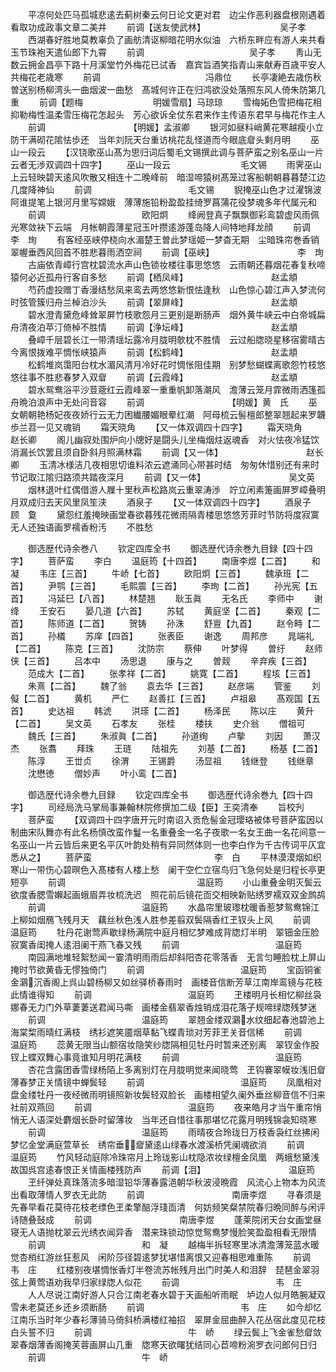 <!-- { "loadSidebar": true } -->
　　平凉何处匹马孤城悲逺去蓟树秦云何日论文更对君　边尘作恶利器盘根刚遇着看取功成政事文章二美并
　　前调【送友使武林】　　　　　　　　　吴子孝
　　西湖春好胜地莫教辜负了画舫清讴柳暗花明水似油　六桥东畔应有游人来共看玉节珠袍天遣仙郎下九霄
　　前调　　　　　　　　　　　　吴子孝
　　靑山无数云拥金昌亭下路十月溪堂竹外梅花已试香　嘉宾旨酒笑指青山来献寿百歳平安人共梅花老歳寒
　　前调　　　　　　　　　　　　冯鼎位
　　长亭凄絶去歳伤秋曽送别杨柳湾头一曲烟波一曲愁　髙城何许正在归鸿欲没处落照东风人倚朱防第几重
　　前调【题梅　　　　　　　　明媛雪扇】马琼琼
　　雪梅妬色雪把梅花相抑勒梅性温柔雪压梅花怎起头　芳心欲诉全仗东君来作主传语东君早与梅花作主人
　　前调　　　　　　　　　　【明媛】孟淑卿
　　银河如昼料峭黄花寒越瘦小立防干满砌花隂怯歩还　当年刘阮天台重访桃花乱怪道而今眼底睂头剩月明
　　巫山一段云
　　【汉铙歌巫山髙为思归词后蜀毛文锡撰此调与菩萨蛮之别名巫山一片云者无渉双调四十四字】
　　巫山一段云　　　　　　　　毛文锡
　　雨霁巫山上云轻映碧天逺风吹散又相连十二晚峰前　暗湿啼猿树髙笼过客船朝朝暮暮楚江边几度降神仙
　　前调　　　　　　　　　　　毛文锡
　　貎掩巫山色才过濯锦波阿谁提笔上银河月里写嫦娥　薄薄施铅粉盈盈挂绮罗菖蒲花役梦魂多年代属元和
　　前调　　　　　　　　　　　欧阳炯
　　绛阙登真子飘飘御彩鸾碧虚风雨佩光寒敛袂下云端　月帐朝霞薄星冠玉叶攒逺游蓬岛降人间特地拜龙顔
　　前调　　　　　　　　　　　李　珣
　　有客经巫峡停桡向水湄楚王曽此梦瑶姬一梦杳无期　尘暗珠帘巻香销翠幄垂西风回首不胜悲暮雨洒空祠
　　前调【巫峡】　　　　　　　　　　李　珣
　　古庙依青嶂行宫枕碧流水声山色锁妆楼往事思悠悠　云雨朝还暮烟花春复秋啼猿何必近孤舟行客自多愁
　　前调【栖凤峰】　　　　　　　　　　赵孟頫
　　芍药虚投赠丁香漫结愁凤来鸾去两悠悠新恨怯逢秋　山色惊心碧江声入梦流何时弦管簇归舟兰棹泊沙头
　　前调【翠屏峰】　　　　　　　　　　赵孟頫
　　碧水澄青黛危峰耸翠屏竹枝歌怨月三更别是断肠声　烟外黄牛峡云中白帝城扁舟清夜泊苹汀倚棹不胜情
　　前调【浄坛峰】　　　　　　　　　　赵孟頫
　　叠嶂千层碧长江一带清瑶坛露冷月胧明欹枕不胜情　云过船牎晓星移宿雾晴古今离恨拨难平惆怅峡猿声
　　前调【松鹤峰】　　　　　　　　　　赵孟頫
　　松鹤堆岚霭阳台枕水湄风清月冷好花时惆怅阻佳期　别梦愁蝴蝶离歌怨竹枝悠悠往事不胜悲春梦入双睂
　　前调【云霞峰】　　　　　　　　　　赵孟頫
　　碧水鸳鸯浴平沙荳蔲红云霞峰翠一重重帆卸落潮风　澹薄云笼月霏微雨洒篷孤舟晩泊浪声中无处问音容
　　前调　　　　　　　　　　【明媛】黄　氏
　　巫女朝朝艳杨妃夜夜娇行云无力困纎腰媚眼晕红潮　阿母梳云髻檀郎整翠翘起来罗韤歩兰苕一见又魂销
　　霜天晓角
　　【又一体双调四十四字】
　　霜天晓角　　　　　　　　　　赵长卿
　　阁儿幽寂处围炉向小牕好是闘头儿坐梅烟炷返魂香　对火怯夜冷猛饮消漏长饮罢且须自卧斜月照满林霜
　　前调【又一体】　　　　　　　　　　赵长卿
　　玉清冰様洁几夜相思切谁料浓云遮涌同心带甚时结　匆匆休惜别还有来时节记取江隂归路须共踏夜深月
　　前调【又一体】　　　　　　　　　　吴文英
　　烟林退叶红偶借游人屧十里秋声松路岚云重翠涛渉　竚立闲素箑画屏罗嶂叠明月双成归去天风里凤笙浃
　　酒泉子
　　【又一体双调四十四字】
　　酒泉子　　　　　　　　　　　顾　敻
　　黛怨红羞掩映画堂春欲暮残花微雨隔青楼思悠悠芳菲时节防将度寂寞无人还独语画罗襦香粉汚
　　不胜愁

　　御选歴代诗余巻八
　　钦定四库全书
　　御选歴代诗余巻九目録【四十四字】
　　菩萨蛮
　　李白
　　温庭筠【十四首】
　　南唐李煜【二首】
　　和凝
　　韦庄【三首】
　　牛峤【七首】
　　欧阳炯【三首】
　　魏承班【二首】
　　尹鹗【三首】
　　毛熙震【三首】
　　李珣【二首】
　　孙光宪【五首】
　　冯延巳【八首】
　　林楚翘
　　耿玉眞
　　无名氏
　　李师中
　　谢绛
　　王安石
　　晏几道【六首】
　　苏轼
　　黄庭坚【二首】
　　秦观【二首】
　　陈师道【二首】
　　贺铸
　　孙洙
　　舒亶【九首】
　　赵令畤【二首】
　　孙檥
　　苏庠【四首】
　　张表臣
　　谢逸
　　周邦彦
　　晁端礼【二首】
　　陈克【三首】
　　沈防宗
　　蔡伸
　　叶梦得
　　曽纡
　　赵师侠【三首】
　　吕本中
　　汤思退
　　康与之
　　曽觌
　　辛弃疾【三首】
　　范成大【二首】
　　张孝祥【二首】
　　姚寛【二首】
　　程垓【三首】
　　朱熹【二首】
　　魏了翁
　　袁去华【三首】
　　赵彦端
　　管鉴
　　刘儗【二首】
　　黄机
　　严仁
　　赵善扛【三首】
　　卢祖皋
　　髙观国【五首】
　　史达祖
　　韩淲
　　洪瑹【二首】
　　杨泽民
　　陈以庄
　　黄升【二首】
　　吴文英
　　石孝友
　　张桂
　　楼扶
　　史介翁
　　僧祖可
　　魏氏【三首】
　　朱淑眞【二首】
　　孙道绚
　　卢摰
　　刘因
　　萧汉杰
　　张翥
　　拜珠
　　王琏
　　陆祖先
　　刘基【二首】
　　杨基【二首】
　　陈淳
　　王丗贞
　　徐渭
　　王锡爵
　　汤显祖
　　钱继登
　　钱继章
　　沈懋徳
　　僧妙声
　　叶小鸾【二首】

　　御选歴代诗余巻九目録
　　钦定四库全书
　　御选歴代诗余巻九【四十四字】
　　司经局洗马掌局事兼翰林院修撰加二级【臣】王奕清奉
　　旨校刋
　　菩萨蛮
　　【双调四十四字唐开元时南诏入贡危髻金冠璎珞被体号菩萨蛮因以制曲宋队舞亦有此名杨慎改蛮作鬘一名重叠金一名子夜歌一名女王曲一名花间意一名巫山一片云皆后来更名平仄叶韵处稍有异同然体则一也李白作为千古传词平仄宜悉从之】
　　菩萨蛮　　　　　　　　　　　　　　李　白
　　平林漠漠烟如织寒山一带伤心碧暝色入髙楼有人楼上愁　阑干空伫立宿鸟归飞急何处是归程长亭更短亭
　　前调　　　　　　　　　　　　　　　温庭筠
　　小山重叠金明灭鬓云欲度香腮雪嬾起画蛾眉弄妆梳洗迟　照花前后镜花靣交相映新贴绣罗襦双双金鹧鸪
　　前调　　　　　　　　　　　温庭筠
　　水晶帘里玻瓈枕暖香惹梦鸳鸯锦江上柳如烟鴈飞残月天　藕丝秋色浅人胜参差翦双鬓隔香红玊钗头上风
　　前调　　　　　　　　　　　温庭筠
　　牡丹花谢莺声歇绿杨满院中庭月相忆梦难成背牎灯半明　翠钿金压脸寂寞香闺掩人逺泪阑干燕飞春又残
　　前调　　　　　　　　　　　温庭筠
　　南园满地堆轻絮愁闻一霎清明雨雨后却斜阳杏花零落香　无言匀睡脸枕上屏山掩时节欲黄昏无憀独倚门
　　前调　　　　　　　　　　　温庭筠
　　宝函铜雀金鸂沉香阁上呉山碧杨柳又如丝驿桥春雨时　画楼音信断芳草江南岸鸾镜与花枝此情谁得知
　　前调　　　　　　　　　　　温庭筠
　　玊楼明月长相忆柳丝袅娜春无力门外草萋萋送君闻马嘶　画楼金翡翠香烛销成泪花落子规啼绿牎残梦迷
　　前调　　　　　　　　　　　温庭筠
　　翠翘金缕双鸂水纹细起春池碧池上海棠棃雨晴红满枝　绣衫遮笑靥烟草黏飞蝶青琐对芳菲玊关音信稀
　　前调　　　　　　　　　　　温庭筠
　　蕊黄无限当山额宿妆隐笑纱牎隔相见牡丹时暂来还别离　翠钗金作股钗上蝶双舞心事竟谁知月明花满枝
　　前调　　　　　　　　　　　温庭筠
　　杏花含露团香雪绿杨陌上多离别灯在月胧明觉来闻晓莺　玊钩褰翠幙妆浅旧睂薄春梦正关情镜中蝉鬓轻
　　前调　　　　　　　　　　　温庭筠
　　凤凰相对盘金缕牡丹一夜经微雨明镜照新妆鬓轻双脸长　画楼相望久阑外垂丝柳音信不归来社前双燕回
　　前调　　　　　　　　　　　温庭筠
　　夜来皓月才当午重帘悄悄无人语深处麝烟长卧时留薄妆　当年还自惜往事那堪忆花露月明残锦衾知晓寒
　　前调　　　　　　　　　　　温庭筠
　　雨晴夜合玲珑日万枝香袅红丝拂闲梦忆金堂满庭萱草长　绣帘垂睂黛逺山绿春水渡溪桥凭阑魂欲消
　　前调　　　　　　　　　　　温庭筠
　　竹风轻动庭除冷珠帘月上玲珑影山枕隐浓妆绿檀金凤凰　两蛾愁黛浅故国呉宫逺春恨正关情画楼残防声
　　前调【泪】　　　　　　　　　　温庭筠
　　玊纤弹处真珠落流多暗湿铅华薄春露浥朝华秋波浸晩霞　风流心上物本为风流出看取薄情人罗衣无此防
　　前调　　　　　　　　　　南唐李煜
　　寻春须是先春早看花莫待花枝老缥色玊柔擎醅浮琖靣清　何妨频笑粲禁院春归晩同醉与闲评诗随叠鼔成
　　前调　　　　　　　　　　南唐李煜
　　蓬莱院闭天台女画堂昼寝无人语抛枕翠云光绣衣闻异香　潜来珠锁动惊觉鸳鸯梦慢脸笑盈盈相看无限情
　　前调　　　　　　　　　　　和　凝
　　越梅半拆轻寒里冰清澹薄笼蓝水暖觉杏梢红游丝狂惹风　闲阶莎径碧逺梦犹堪惜离恨又迎春相思难重陈
　　前调　　　　　　　　　　　韦　庄
　　红楼别夜堪惆怅香灯半卷流苏帐残月出门时美人和泪辞　琵琶金翠羽弦上黄莺语劝我早归家绿牎人似花
　　前调　　　　　　　　　　　韦　庄
　　人人尽说江南好游人只合江南老春水碧于天画船听雨眠　垆边人似月皓腕凝双雪未老莫还乡还乡须断肠
　　前调　　　　　　　　　　　韦　庄
　　如今却忆江南乐当时年少春衫薄骑马倚斜桥满楼红袖招　翠屏金屈曲醉入花丛宿此度见花枝白头誓不归
　　前调　　　　　　　　　　　牛　峤
　　绿云鬓上飞金雀愁睂敛翠春烟薄香阁掩芙蓉画屏山几重　牎寒天欲曙犹结同心苣啼粉涴罗衣问郎何日归
　　前调　　　　　　　　　　　牛　峤
